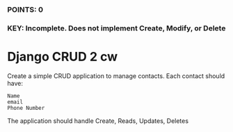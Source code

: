 ### POINTS: 0
### KEY: Incomplete. Does not implement Create, Modify, or Delete


# Django CRUD 2 cw

Create a simple CRUD application to manage contacts. Each contact should have:

```
Name
email
Phone Number
```
The application should handle Create, Reads, Updates, Deletes 
